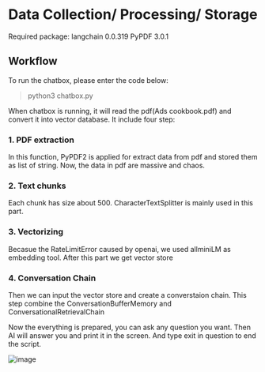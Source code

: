 # Data Collection/ Processing/ Storage
Required package: langchain 0.0.319 PyPDF 3.0.1
## Workflow

To run the chatbox, please enter the code below:

> python3 chatbox.py

When chatbox is running, it will read the pdf(Ads cookbook.pdf) and convert it into vector database.
It include four step:

### 1. PDF extraction

In this function, PyPDF2 is applied for extract data from pdf and stored them as list of string. Now, the data in pdf are massive and chaos.

### 2. Text chunks

Each chunk has size about 500. CharacterTextSplitter is mainly used in this part.

### 3. Vectorizing

Becasue the RateLimitError caused by openai, we used allminiLM as embedding tool. After this part we get vector store

### 4. Conversation Chain

Then we can input the vector store and create a  converstaion chain. This step combine the ConversationBufferMemory and ConversationalRetrievalChain

Now the everything is prepared, you can ask any question you want. Then AI will answer you and print it in the screen. And type exit in question to end the script.

![image](https://github.com/thoughtfuldata/DSCI560-project/assets/55038803/c5da6eb0-e56c-409c-b5bb-60e332f48076)
